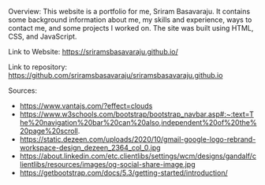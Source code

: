 Overview: This website is a portfolio for me, Sriram Basavaraju. It contains some background information about me, my skills and experience, ways to contact me, and some projects I worked on. The site was built using HTML, CSS, and JavaScript.

Link to Website: https://sriramsbasavaraju.github.io/

Link to repository: https://github.com/sriramsbasavaraju/sriramsbasavaraju.github.io

Sources:
- https://www.vantajs.com/?effect=clouds
- https://www.w3schools.com/bootstrap/bootstrap_navbar.asp#:~:text=The%20navigation%20bar%20can%20also,independent%20of%20the%20page%20scroll.
- https://static.dezeen.com/uploads/2020/10/gmail-google-logo-rebrand-workspace-design_dezeen_2364_col_0.jpg
- https://about.linkedin.com/etc.clientlibs/settings/wcm/designs/gandalf/clientlibs/resources/images/og-social-share-image.jpg
- https://getbootstrap.com/docs/5.3/getting-started/introduction/